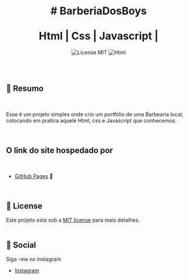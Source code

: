  

<br />
<br />
<h1 align="center">
 #    BarberiaDosBoys 
  <br />
  <br />
  Html |  Css  |  Javascript | 
</h1>
  
<p align="center">
  <img alt="License MIT" src="https://img.shields.io/badge/License-MIT-%2398C611" />
  <img alt="Html" src="https://img.shields.io/badge/Main%20lenguage-Html-%ff7200" /> <br />
</p> 
<br />
<br />

## 📓 Resumo
<br />

Esse é um projeto simples onde crio um portfólio de uma Barbearia local, colocando em pratica aquele Html, css e Javascript que conhecemos. 

<br />

## O link do site hospedado por

<br />

  - [GitHub Pages](https://anselmo-dias.github.io/BarbeariaDosBoys/) 💈
 


<br />

## :memo: License

Este projeto esta sob a [MIT license](LICENSE) para mais detalhes.
<br />
<br />

## :iphone: Social

Siga -me no instagram
<br />

- [Instagram](https://www.instagram.com/_anselmo_69/)

<br />
